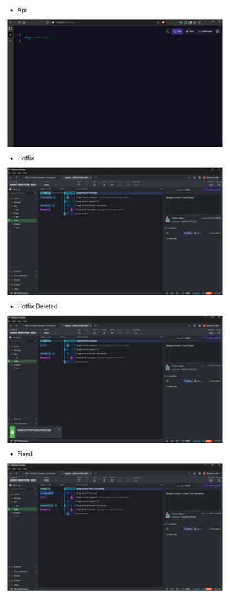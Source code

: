 - Api

![Api](assets/api.png)

- Hotfix

![Hotfix](assets/hotfix.png)

- Hotfix Deleted

![Deleted](assets/deleted.png)

- Fixed

![Fixed](assets/fixed.png)

